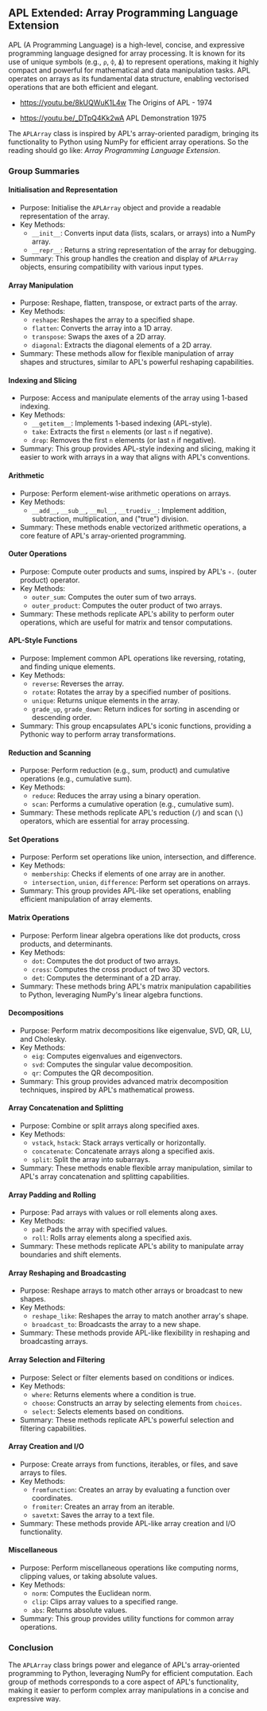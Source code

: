 
## APL Extended: Array Programming Language Extension

APL (A Programming Language) is a high-level, concise, and expressive programming language designed
for array processing. It is known for its use of unique symbols (e.g., `⍴`, `⌽`, `⍋`) to represent
operations, making it highly compact and powerful for mathematical and data manipulation tasks. APL
operates on arrays as its fundamental data structure, enabling vectorised operations that are both
efficient and elegant.

* https://youtu.be/8kUQWuK1L4w The Origins of APL - 1974

* https://youtu.be/_DTpQ4Kk2wA APL Demonstration 1975


The `APLArray` class is inspired by APL's array-oriented paradigm, bringing its functionality to
Python using NumPy for efficient array operations. So the reading should go like:
*Array Programming Language Extension*.


### Group Summaries

#### Initialisation and Representation
- Purpose: Initialise the `APLArray` object and provide a readable representation of the array.
- Key Methods:
  - `__init__`: Converts input data (lists, scalars, or arrays) into a NumPy array.
  - `__repr__`: Returns a string representation of the array for debugging.
- Summary: This group handles the creation and display of `APLArray` objects, ensuring compatibility
  with various input types.


#### Array Manipulation
- Purpose: Reshape, flatten, transpose, or extract parts of the array.
- Key Methods:
  - `reshape`: Reshapes the array to a specified shape.
  - `flatten`: Converts the array into a 1D array.
  - `transpose`: Swaps the axes of a 2D array.
  - `diagonal`: Extracts the diagonal elements of a 2D array.
- Summary: These methods allow for flexible manipulation of array shapes and structures, similar
  to APL's powerful reshaping capabilities.



#### Indexing and Slicing
- Purpose: Access and manipulate elements of the array using 1-based indexing.
- Key Methods:
  - `__getitem__`: Implements 1-based indexing (APL-style).
  - `take`: Extracts the first `n` elements (or last `n` if negative).
  - `drop`: Removes the first `n` elements (or last `n` if negative).
- Summary: This group provides APL-style indexing and slicing, making it easier to work with arrays
  in a way that aligns with APL's conventions.



#### Arithmetic
- Purpose: Perform element-wise arithmetic operations on arrays.
- Key Methods:
  - `__add__`, `__sub__`, `__mul__`, `__truediv__`: Implement addition, subtraction,
    multiplication, and ("true") division.
- Summary: These methods enable vectorized arithmetic operations, a core feature of APL's
  array-oriented programming.



#### Outer Operations
- Purpose: Compute outer products and sums, inspired by APL's `∘.` (outer product) operator.
- Key Methods:
  - `outer_sum`: Computes the outer sum of two arrays.
  - `outer_product`: Computes the outer product of two arrays.
- Summary: These methods replicate APL's ability to perform outer operations, which are useful
  for matrix and tensor computations.



#### APL-Style Functions
- Purpose: Implement common APL operations like reversing, rotating, and finding unique elements.
- Key Methods:
  - `reverse`: Reverses the array.
  - `rotate`: Rotates the array by a specified number of positions.
  - `unique`: Returns unique elements in the array.
  - `grade_up`, `grade_down`: Return indices for sorting in ascending or descending order.
- Summary: This group encapsulates APL's iconic functions, providing a Pythonic way to perform array
  transformations.



#### Reduction and Scanning
- Purpose: Perform reduction (e.g., sum, product) and cumulative operations (e.g., cumulative sum).
- Key Methods:
  - `reduce`: Reduces the array using a binary operation.
  - `scan`: Performs a cumulative operation (e.g., cumulative sum).
- Summary: These methods replicate APL's reduction (`/`) and scan (`\`) operators, which are essential
  for array processing.



#### Set Operations
- Purpose: Perform set operations like union, intersection, and difference.
- Key Methods:
  - `membership`: Checks if elements of one array are in another.
  - `intersection`, `union`, `difference`: Perform set operations on arrays.
- Summary: This group provides APL-like set operations, enabling efficient manipulation of array elements.



#### Matrix Operations
- Purpose: Perform linear algebra operations like dot products, cross products, and determinants.
- Key Methods:
  - `dot`: Computes the dot product of two arrays.
  - `cross`: Computes the cross product of two 3D vectors.
  - `det`: Computes the determinant of a 2D array.
- Summary: These methods bring APL's matrix manipulation capabilities to Python, leveraging NumPy's
  linear algebra functions.



#### Decompositions
- Purpose: Perform matrix decompositions like eigenvalue, SVD, QR, LU, and Cholesky.
- Key Methods:
  - `eig`: Computes eigenvalues and eigenvectors.
  - `svd`: Computes the singular value decomposition.
  - `qr`: Computes the QR decomposition.
- Summary: This group provides advanced matrix decomposition techniques, inspired by APL's
  mathematical prowess.



#### Array Concatenation and Splitting
- Purpose: Combine or split arrays along specified axes.
- Key Methods:
  - `vstack`, `hstack`: Stack arrays vertically or horizontally.
  - `concatenate`: Concatenate arrays along a specified axis.
  - `split`: Split the array into subarrays.
- Summary: These methods enable flexible array manipulation, similar to APL's array concatenation
  and splitting capabilities.



#### Array Padding and Rolling
- Purpose: Pad arrays with values or roll elements along axes.
- Key Methods:
  - `pad`: Pads the array with specified values.
  - `roll`: Rolls array elements along a specified axis.
- Summary: These methods replicate APL's ability to manipulate array boundaries and shift elements.



#### Array Reshaping and Broadcasting
- Purpose: Reshape arrays to match other arrays or broadcast to new shapes.
- Key Methods:
  - `reshape_like`: Reshapes the array to match another array's shape.
  - `broadcast_to`: Broadcasts the array to a new shape.
- Summary: These methods provide APL-like flexibility in reshaping and broadcasting arrays.



#### Array Selection and Filtering
- Purpose: Select or filter elements based on conditions or indices.
- Key Methods:
  - `where`: Returns elements where a condition is true.
  - `choose`: Constructs an array by selecting elements from `choices`.
  - `select`: Selects elements based on conditions.
- Summary: These methods replicate APL's powerful selection and filtering capabilities.



#### Array Creation and I/O
- Purpose: Create arrays from functions, iterables, or files, and save arrays to files.
- Key Methods:
  - `fromfunction`: Creates an array by evaluating a function over coordinates.
  - `fromiter`: Creates an array from an iterable.
  - `savetxt`: Saves the array to a text file.
- Summary: These methods provide APL-like array creation and I/O functionality.



#### Miscellaneous
- Purpose: Perform miscellaneous operations like computing norms, clipping values, or taking absolute values.
- Key Methods:
  - `norm`: Computes the Euclidean norm.
  - `clip`: Clips array values to a specified range.
  - `abs`: Returns absolute values.
- Summary: This group provides utility functions for common array operations.



### Conclusion

The `APLArray` class brings power and elegance of APL's array-oriented programming to Python,
leveraging NumPy for efficient computation. Each group of methods corresponds to a core aspect
of APL's functionality, making it easier to perform complex array manipulations in a concise
and expressive way.

